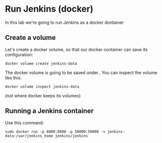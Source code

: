 # Run Jenkins (docker)

In this lab we're going to run Jenkins as a docker dontainer

## Create a volume

Let's create a docker volume, so that our docker container can save its configuration:
```
docker volume create jenkins-data
```
The docker volume is going to be saved under..
You can inspect the volume like this:
```
docker volume inspect jenkins-data
```
(not where docker keeps its volumes)

## Running a Jenkins container

Use this command:
```
sudo docker run -p 8080:8080 -p 50000:50000 -v jenkins-data:/var/jenkins_home jenkins/jenkins
```
